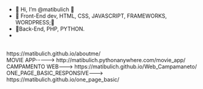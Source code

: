 - 👋 Hi, I’m @matibulich 👋
- 👀 Front-End dev, HTML, CSS, JAVASCRIPT, FRAMEWORKS, WORDPRESS;👀
- 🌱Back-End, PHP, PYTHON.
-   <BR>
  <br>
    https://matibulich.github.io/aboutme/
  <br>
  MOVIE APP-----> http://matibulich.pythonanywhere.com/movie_app/
  <br>
  CAMPAMENTO WEB---> https://matibulich.github.io/Web_Campamaneto/
  <br>
  ONE_PAGE_BASIC_RESPONSIVE---> https://matibulich.github.io/one_page_basic/
<!---
matibulich/matibulich is a ✨ special ✨ repository because its `README.md` (this file) appears on your GitHub profile.
You can click the Preview link to take a look at your changes.
--->
